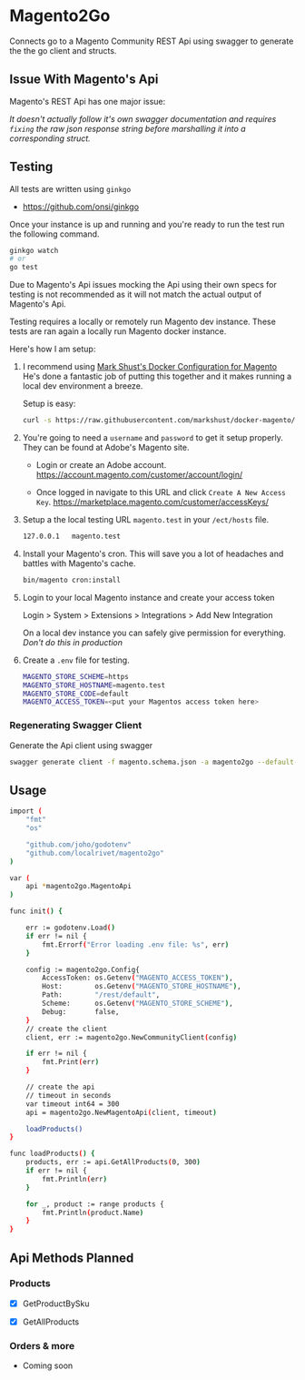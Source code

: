 # Magento2Go

Connects go to a Magento Community REST Api using swagger to generate the the go client and structs.

## Issue With Magento's Api

Magento's REST Api has one major issue:

*It doesn't actually follow it's own swagger documentation and requires `fixing` the raw json response string before marshalling it into a corresponding struct.* 

## Testing

All tests are written using `ginkgo` 
- https://github.com/onsi/ginkgo

Once your instance is up and running and you're ready to run the test run the following command.

```sh
ginkgo watch
# or
go test
```

Due to Magento's Api issues mocking the Api using their own specs for testing is not recommended as it will not match the actual output of Magento's Api. 

Testing requires a locally or remotely run Magento dev instance. These tests are ran again a locally run Magento docker instance.

Here's how I am setup:


1. I recommend using [Mark Shust's Docker Configuration for Magento](https://github.com/markshust/docker-magento)
He's done a fantastic job of putting this together and it makes running a local dev environment a breeze.

    Setup is easy:
    ```sh
    curl -s https://raw.githubusercontent.com/markshust/docker-magento/master/lib/onelinesetup | bash -s -- magento.test 2.4.3-p1
    ```

2. You're going to need a `username` and `password` to get it setup properly. They can be found at Adobe's Magento site.

    - Login or create an Adobe account.
    https://account.magento.com/customer/account/login/

    - Once logged in navigate to this URL and click `Create A New Access Key`.
    https://marketplace.magento.com/customer/accessKeys/


3. Setup a the local testing URL `magento.test` in your `/ect/hosts` file.
    ```sh
    127.0.0.1   magento.test
    ```

4. Install your Magento's cron. This will save you a lot of headaches and battles with Magento's cache.
   ```sh
   bin/magento cron:install 
   ```
   

5. Login to your local Magento instance and create your access token

    Login > System > Extensions > Integrations > Add New Integration

    On a local dev instance you can safely give permission for everything. *Don't do this in production*


6. Create a `.env` file for testing.

    ```sh
    MAGENTO_STORE_SCHEME=https
    MAGENTO_STORE_HOSTNAME=magento.test
    MAGENTO_STORE_CODE=default
    MAGENTO_ACCESS_TOKEN=<put your Magentos access token here>
    ```


### Regenerating Swagger Client

Generate the Api client using swagger
```sh
swagger generate client -f magento.schema.json -a magento2go --default-consumes application/json
```

## Usage


```sh
import (
	"fmt"
	"os"

	"github.com/joho/godotenv"
	"github.com/localrivet/magento2go"
)

var (
	api *magento2go.MagentoApi
)

func init() {

	err := godotenv.Load()
	if err != nil {
		fmt.Errorf("Error loading .env file: %s", err)
	}

	config := magento2go.Config{
		AccessToken: os.Getenv("MAGENTO_ACCESS_TOKEN"),
		Host:        os.Getenv("MAGENTO_STORE_HOSTNAME"),
		Path:        "/rest/default",
		Scheme:      os.Getenv("MAGENTO_STORE_SCHEME"),
		Debug:       false,
	}
	// create the client
	client, err := magento2go.NewCommunityClient(config)

	if err != nil {
		fmt.Print(err)
	}

	// create the api
	// timeout in seconds
	var timeout int64 = 300
	api = magento2go.NewMagentoApi(client, timeout)

	loadProducts()
}

func loadProducts() {
	products, err := api.GetAllProducts(0, 300)
	if err != nil {
		fmt.Println(err)
	}

	for _, product := range products {
		fmt.Println(product.Name)
	}
}
```

## Api Methods Planned

### Products
- [x] GetProductBySku
- [x] GetAllProducts


### Orders & more
- Coming soon


